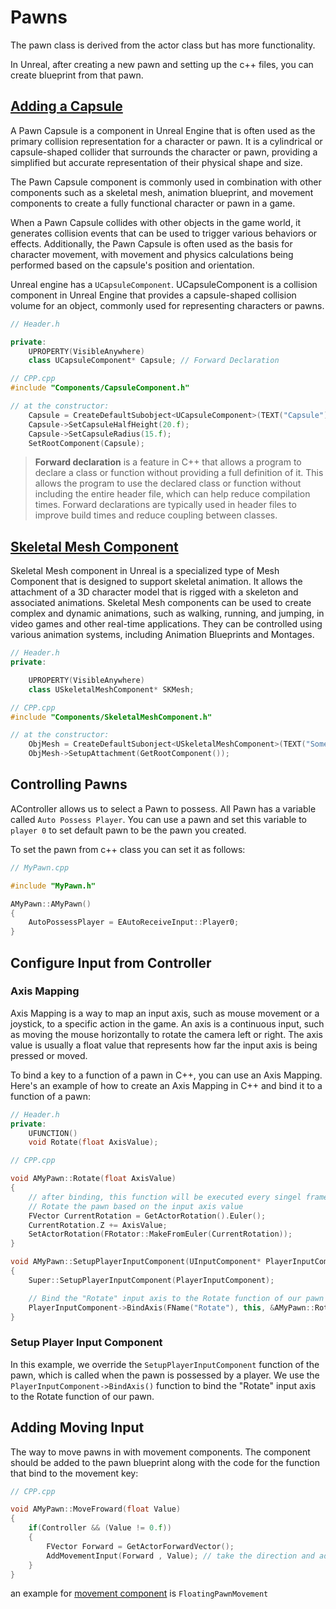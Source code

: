 # Pawns

The pawn class is derived from the actor class but has more functionality.

In Unreal, after creating a new pawn and setting up the c++ files, you can create blueprint from that pawn.

## [Adding a Capsule](https://docs.unrealengine.com/5.1/en-US/API/Runtime/Engine/Components/UCapsuleComponent/)

A Pawn Capsule is a component in Unreal Engine that is often used as the primary collision representation for a character or pawn. It is a cylindrical or capsule-shaped collider that surrounds the character or pawn, providing a simplified but accurate representation of their physical shape and size.

The Pawn Capsule component is commonly used in combination with other components such as a skeletal mesh, animation blueprint, and movement components to create a fully functional character or pawn in a game.

When a Pawn Capsule collides with other objects in the game world, it generates collision events that can be used to trigger various behaviors or effects. Additionally, the Pawn Capsule is often used as the basis for character movement, with movement and physics calculations being performed based on the capsule's position and orientation.

Unreal engine has a `UCapsuleComponent`. UCapsuleComponent is a collision component in Unreal Engine that provides a capsule-shaped collision volume for an object, commonly used for representing characters or pawns.

```cpp
// Header.h

private:
    UPROPERTY(VisibleAnywhere)
    class UCapsuleComponent* Capsule; // Forward Declaration
```

```cpp
// CPP.cpp
#include "Components/CapsuleComponent.h"

// at the constructor:
    Capsule = CreateDefaultSubobject<UCapsuleComponent>(TEXT("Capsule"));
    Capsule->SetCapsuleHalfHeight(20.f);
    Capsule->SetCapsuleRadius(15.f);
    SetRootComponent(Capsule);
```

>  **Forward declaration** is a feature in C++ that allows a program to declare a class or function without providing a full definition of it. This allows the program to use the declared class or function without including the entire header file, which can help reduce compilation times. Forward declarations are typically used in header files to improve build times and reduce coupling between classes.

## [Skeletal Mesh Component](https://docs.unrealengine.com/5.1/en-US/API/Runtime/Engine/Components/USkeletalMeshComponent/)

Skeletal Mesh component in Unreal is a specialized type of Mesh Component that is designed to support skeletal animation. It allows the attachment of a 3D character model that is rigged with a skeleton and associated animations. Skeletal Mesh components can be used to create complex and dynamic animations, such as walking, running, and jumping, in video games and other real-time applications. They can be controlled using various animation systems, including Animation Blueprints and Montages.

```cpp
// Header.h
private:

    UPROPERTY(VisibleAnywhere)
    class USkeletalMeshComponent* SKMesh;
```

```cpp
// CPP.cpp
#include "Components/SkeletalMeshComponent.h"

// at the constructor:
    ObjMesh = CreateDefaultSubonject<USkeletalMeshComponent>(TEXT("SomeNameMesh"));
    ObjMesh->SetupAttachment(GetRootComponent());
```

## Controlling Pawns

AController allows us to select a Pawn to possess. All Pawn has a variable called `Auto Possess Player`. You can use a pawn and set this variable to `player 0` to set default pawn to be the pawn you created.

To set the pawn from c++ class you can set it as follows:
```cpp
// MyPawn.cpp

#include "MyPawn.h"

AMyPawn::AMyPawn()
{
    AutoPossessPlayer = EAutoReceiveInput::Player0;
}
```

## Configure Input from Controller
### Axis Mapping

Axis Mapping is a way to map an input axis, such as mouse movement or a joystick, to a specific action in the game. An axis is a continuous input, such as moving the mouse horizontally to rotate the camera left or right. The axis value is usually a float value that represents how far the input axis is being pressed or moved.

To bind a key to a function of a pawn in C++, you can use an Axis Mapping. Here's an example of how to create an Axis Mapping in C++ and bind it to a function of a pawn:
```cpp
// Header.h
private:
    UFUNCTION()
    void Rotate(float AxisValue);
```

```cpp
// CPP.cpp

void AMyPawn::Rotate(float AxisValue)
{
    // after binding, this function will be executed every singel frame
    // Rotate the pawn based on the input axis value
    FVector CurrentRotation = GetActorRotation().Euler();
    CurrentRotation.Z += AxisValue;
    SetActorRotation(FRotator::MakeFromEuler(CurrentRotation));
}

void AMyPawn::SetupPlayerInputComponent(UInputComponent* PlayerInputComponent)
{
    Super::SetupPlayerInputComponent(PlayerInputComponent);

    // Bind the "Rotate" input axis to the Rotate function of our pawn
    PlayerInputComponent->BindAxis(FName("Rotate"), this, &AMyPawn::Rotate);
}
```

### Setup Player Input Component

In this example, we override the `SetupPlayerInputComponent` function of the pawn, which is called when the pawn is possessed by a player. We use the `PlayerInputComponent->BindAxis()` function to bind the "Rotate" input axis to the Rotate function of our pawn.

## Adding Moving Input

The way to move pawns in with movement components. The component should be added to the pawn blueprint along with the code for the function that bind to the movement key:

```cpp
// CPP.cpp

void AMyPawn::MoveFroward(float Value)
{
    if(Controller && (Value != 0.f))
    {
        FVector Forward = GetActorForwardVector();
        AddMovementInput(Forward , Value); // take the direction and add the vector to the location of the pawn
    }
}
```

an example for [movement component](./7_8_Pawn%20Movement%20Components.md) is `FloatingPawnMovement`






